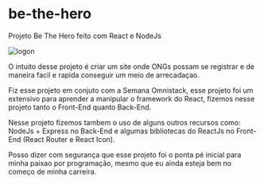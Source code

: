 # be-the-hero
Projeto Be The Hero feito com React e NodeJs
  
  ![logon](https://user-images.githubusercontent.com/62729903/80428673-cb0dd080-88c0-11ea-8d8e-ccd94554d016.png)
  
  O intuito desse projeto é criar um site onde ONGs possam se registrar e de maneira facil e rapida conseguir um meio de arrecadaçao.
  
  Fiz esse projeto em conjuto com a Semana Omnistack, esse projeto foi um extensivo para aprender a manipular o framework do React,
  fizemos nesse projeto tanto o Front-End quanto Back-End.
  
  Nesse projeto fizemos tambem o uso de alguns outros recursos como: NodeJs + Express no Back-End e algumas bibliotecas do ReactJs
  no Front-End (React Router e React Icon).
  
  Posso dizer com segurança que esse projeto foi o ponta pé inicial para minha paixao por programação, mesmo que eu ainda esteja
  bem no começo de minha carreira.
